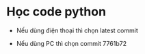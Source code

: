 # Học code python

- Nếu dùng điện thoại thì chọn latest commit

- Nếu dùng PC thì chọn commit 7761b72

